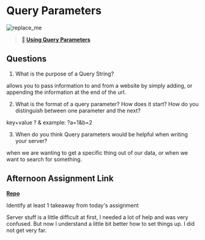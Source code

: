 # Query Parameters

![replace_me](https://codeworks.blob.core.windows.net/public/assets/img/illustrations/placeholder.svg)

> **📖 [Using Query Parameters](https://codeworksacademy.com/fs-student-guide/resources/wk5/01-Query-Parameters)**

## Questions

1. What is the purpose of a Query String?

allows you to pass information to and from a website by simply adding, or appending the information at the end of the url.

2. What is the format of a query parameter? How does it start? How do you distinguish between one parameter and the next?

key+value
?
&
example:
?a=1&b=2

3. When do you think Query parameters would be helpful when writing your server?

when we are wanting to get a specific thing out of our data, or when we want to search for something. 

## Afternoon Assignment Link

**[Repo](https://github.com/autumnlay/<ASSIGNMENT_REPO>)**

Identify at least 1 takeaway from today's assignment

Server stuff is a little difficult at first, I needed a lot of help and was very confused. But now I understand a little bit better how to set things up. I did not get very far. 
